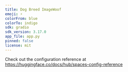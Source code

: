 ```yaml
---
title: Dog Breed ImageWoof
emoji: ⚡
colorFrom: blue
colorTo: indigo
sdk: gradio
sdk_version: 3.17.0
app_file: app.py
pinned: false
license: mit
---
```


Check out the configuration reference at https://huggingface.co/docs/hub/spaces-config-reference
